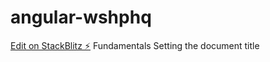 # angular-wshphq

[Edit on StackBlitz ⚡️](https://stackblitz.com/edit/angular-wshphq)
Fundamentals Setting the document title
